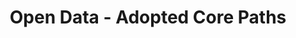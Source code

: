 ---
schema: default
title: Open Data - Adopted Core Paths
organization: Argyll and Bute Council
notes: Argyll &amp; Bute Council has adopted a Core Paths Plan for the Council area, to meet the requirements of the Land Reform (Scotland) Act 2003:  It should be noted that there is a separate Core Paths Plan for those areas of Argyll that fall in the Loch Lomond and the Trossachs National Park.  The Core Paths Plan was adopted by the Council on 25 June 2015 following a Local Inquiry.  Core Paths form the basic framework of paths, linking with other access provision. Any route across land or inland water can be a Core Path. The Core Paths Network as a whole should provide sufficient access opportunities for the full range of access takers, including walkers, cyclists and horse riders, of varying abilities. The network extends across the whole area with paths including trod paths across natural ground, farm and forest tracks as well as minor roads and footways beside public roads.
resources:

  - name: Open Data - Adopted Core Paths FEATURE LAYER
  - url: 
  - format: FEATURE LAYER

license: 
category:

  - Paths

  - Access

  - Transport

  - Environment


  - 

maintainer: Tim Wisniewski
maintainer_email: tim@timwis.com
---